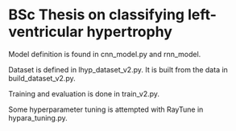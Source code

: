 # BSc Thesis on classifying left-ventricular hypertrophy

Model definition is found in cnn_model.py and rnn_model.

Dataset is defined in lhyp_dataset_v2.py. It is built from the data
in build_dataset_v2.py.

Training and evaluation is done in train_v2.py.

Some hyperparameter tuning is attempted with RayTune in hypara_tuning.py.